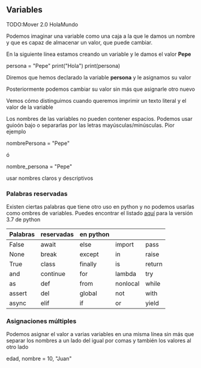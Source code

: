 ## Variables

TODO:Mover 2.0 HolaMundo


Podemos imaginar una variable como una caja a la que le damos un nombre y que es capaz de almacenar un valor, que puede cambiar.

En la siguiente línea estamos creando un variable y le damos el valor **Pepe**

 persona = "Pepe"
 print("Hola")
 print(persona)


Diremos que hemos declarado la variable **persona** y le asignamos su valor

Posteriormente podemos cambiar su valor sin más que asignarle otro nuevo

Vemos cómo distinguimos cuando queremos imprimir un texto literal y el valor de la variable


Los nombres de las variables no pueden contener espacios. Podemos usar guioón bajo o separarlas por las letras mayúsculas/minúsculas. Pior ejemplo

nombrePersona = "Pepe"

ó

nombre_persona = "Pepe"



 usar nombres claros y descriptivos

 ### Palabras reservadas

 Existen ciertas palabras que tiene otro uso en python y no podemos usarlas como ombres de variables. Puedes encontrar el listado [aquí](https://www.programiz.com/python-programming/keywords-identifier) para la versión 3.7 de python

|Palabras |reservadas| en python|||
|---|---|---|---|---
|False|	await|	else|	import|	pass|
|None	|break	|except	|in	|raise|
|True	|class	|finally	|is	|return|
|and	|continue	|for	|lambda|	try|
|as|	def|	from	|nonlocal|	while|
|assert|	del	|global|	not	|with
|async|	elif	|if	|or	|yield

### Asignaciones múltiples

Podemos asignar el valor a varias variables en una misma línea sin más que separar los nombres a un lado del igual por comas y también los valores al otro lado

edad, nombre = 10, "Juan"


